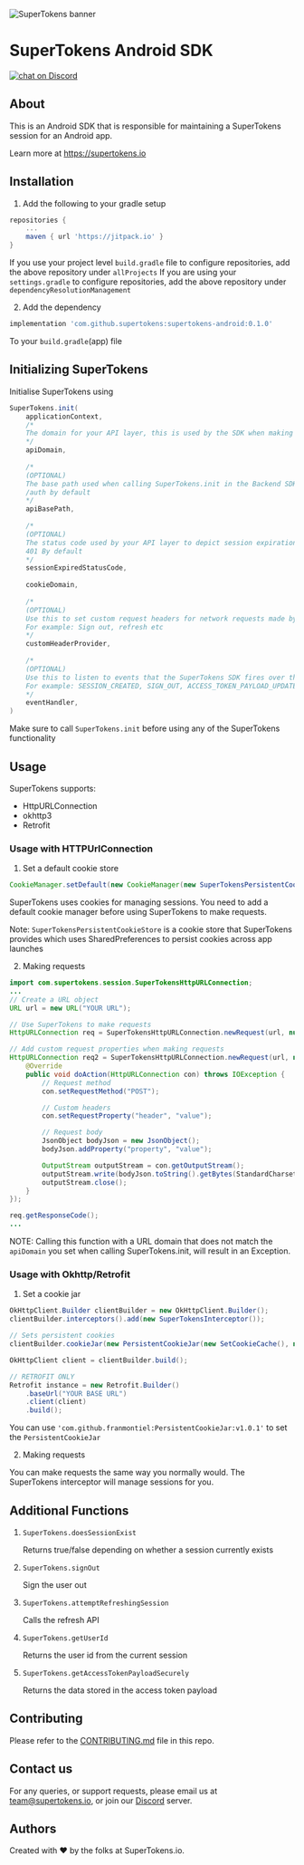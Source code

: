 
![SuperTokens banner](https://raw.githubusercontent.com/supertokens/supertokens-logo/master/images/Artboard%20%E2%80%93%2027%402x.png)

# SuperTokens Android SDK

<a href="https://supertokens.io/discord">
<img src="https://img.shields.io/discord/603466164219281420.svg?logo=discord"
    alt="chat on Discord"></a>
    
## About
This is an Android SDK that is responsible for maintaining a SuperTokens session for an Android app.

Learn more at https://supertokens.io

## Installation
1. Add the following to your gradle setup

```gradle
repositories {
    ...
    maven { url 'https://jitpack.io' }
}
```

If you use your project level `build.gradle` file to configure repositories, add the above repository under `allProjects`
If you are using your `settings.gradle` to configure repositories, add the above repository under `dependencyResolutionManagement`

2. Add the dependency

```gradle
implementation 'com.github.supertokens:supertokens-android:0.1.0'
```

To your `build.gradle`(app) file

## Initializing SuperTokens
Initialise SuperTokens using

```java
SuperTokens.init(
    applicationContext,
    /*
    The domain for your API layer, this is used by the SDK when making network requests
    */
    apiDomain,
    
    /*
    (OPTIONAL)
    The base path used when calling SuperTokens.init in the Backend SDK
    /auth by default
    */
    apiBasePath,
    
    /*
    (OPTIONAL)
    The status code used by your API layer to depict session expiration
    401 By default
    */
    sessionExpiredStatusCode,
    
    cookieDomain,
    
    /*
    (OPTIONAL)
    Use this to set custom request headers for network requests made by the SDK
    For example: Sign out, refresh etc
    */
    customHeaderProvider,
    
    /*
    (OPTIONAL)
    Use this to listen to events that the SuperTokens SDK fires over the lifetime of the user
    For example: SESSION_CREATED, SIGN_OUT, ACCESS_TOKEN_PAYLOAD_UPDATED etc
    */
    eventHandler,
)
```

Make sure to call `SuperTokens.init` before using any of the SuperTokens functionality

## Usage
SuperTokens supports:
- HttpURLConnection
- okhttp3
- Retrofit

### Usage with HTTPUrlConnection
1. Set a default cookie store

```java
CookieManager.setDefault(new CookieManager(new SuperTokensPersistentCookieStore(getApplication()), null));
```

SuperTokens uses cookies for managing sessions. You need to add a default cookie manager before using SuperTokens to make requests.

Note: `SuperTokensPersistentCookieStore` is a cookie store that SuperTokens provides which uses SharedPreferences to persist cookies across app launches

2. Making requests

```java
import com.supertokens.session.SuperTokensHttpURLConnection;
...
// Create a URL object
URL url = new URL("YOUR URL");

// Use SuperTokens to make requests
HttpURLConnection req = SuperTokensHttpURLConnection.newRequest(url, null);

// Add custom request properties when making requests
HttpURLConnection req2 = SuperTokensHttpURLConnection.newRequest(url, new SuperTokensHttpURLConnection.PreConnectCallback() {
    @Override
    public void doAction(HttpURLConnection con) throws IOException {
        // Request method
        con.setRequestMethod("POST");

        // Custom headers
        con.setRequestProperty("header", "value");

        // Request body
        JsonObject bodyJson = new JsonObject();
        bodyJson.addProperty("property", "value");

        OutputStream outputStream = con.getOutputStream();
        outputStream.write(bodyJson.toString().getBytes(StandardCharsets.UTF_8));
        outputStream.close();
    }
});

req.getResponseCode();
...
```

NOTE: Calling this function with a URL domain that does not match the `apiDomain` you set when calling SuperTokens.init, will result in an Exception.

### Usage with Okhttp/Retrofit

1. Set a cookie jar

```java
OkHttpClient.Builder clientBuilder = new OkHttpClient.Builder();
clientBuilder.interceptors().add(new SuperTokensInterceptor());

// Sets persistent cookies
clientBuilder.cookieJar(new PersistentCookieJar(new SetCookieCache(), new SharedPrefsCookiePersistor(context)));

OkHttpClient client = clientBuilder.build();

// RETROFIT ONLY
Retrofit instance = new Retrofit.Builder()
    .baseUrl("YOUR BASE URL")
    .client(client)
    .build();
```

You can use `'com.github.franmontiel:PersistentCookieJar:v1.0.1'` to set the `PersistentCookieJar`

2. Making requests

You can make requests the same way you normally would. The SuperTokens interceptor will manage sessions for you.

## Additional Functions
1. `SuperTokens.doesSessionExist`

   Returns true/false depending on whether a session currently exists

3. `SuperTokens.signOut`

   Sign the user out

4. `SuperTokens.attemptRefreshingSession`

   Calls the refresh API

5. `SuperTokens.getUserId`

   Returns the user id from the current session

6. `SuperTokens.getAccessTokenPayloadSecurely`

   Returns the data stored in the access token payload

## Contributing
Please refer to the [CONTRIBUTING.md](https://github.com/supertokens/supertokens-android/blob/master/CONTRIBUTING.md) file in this repo.

## Contact us
For any queries, or support requests, please email us at team@supertokens.io, or join our [Discord](supertokens.io/discord) server.

## Authors
Created with :heart: by the folks at SuperTokens.io.
